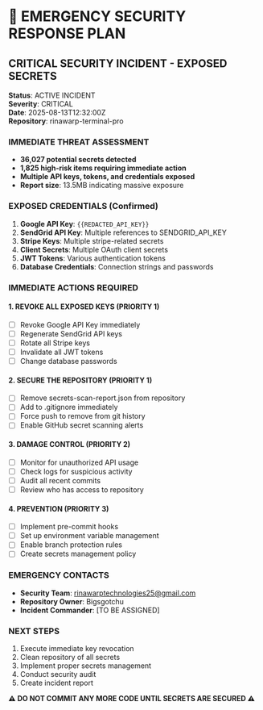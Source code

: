 # 🚨 EMERGENCY SECURITY RESPONSE PLAN

## CRITICAL SECURITY INCIDENT - EXPOSED SECRETS

**Status**: ACTIVE INCIDENT  
**Severity**: CRITICAL  
**Date**: 2025-08-13T12:32:00Z  
**Repository**: rinawarp-terminal-pro  

### IMMEDIATE THREAT ASSESSMENT

- **36,027 potential secrets detected**
- **1,825 high-risk items requiring immediate action**
- **Multiple API keys, tokens, and credentials exposed**
- **Report size**: 13.5MB indicating massive exposure

### EXPOSED CREDENTIALS (Confirmed)

1. **Google API Key**: `{{REDACTED_API_KEY}}`
2. **SendGrid API Key**: Multiple references to SENDGRID_API_KEY
3. **Stripe Keys**: Multiple stripe-related secrets
4. **Client Secrets**: Multiple OAuth client secrets
5. **JWT Tokens**: Various authentication tokens
6. **Database Credentials**: Connection strings and passwords

### IMMEDIATE ACTIONS REQUIRED

#### 1. REVOKE ALL EXPOSED KEYS (PRIORITY 1)
- [ ] Revoke Google API Key immediately
- [ ] Regenerate SendGrid API keys
- [ ] Rotate all Stripe keys
- [ ] Invalidate all JWT tokens
- [ ] Change database passwords

#### 2. SECURE THE REPOSITORY (PRIORITY 1)
- [ ] Remove secrets-scan-report.json from repository
- [ ] Add to .gitignore immediately
- [ ] Force push to remove from git history
- [ ] Enable GitHub secret scanning alerts

#### 3. DAMAGE CONTROL (PRIORITY 2)
- [ ] Monitor for unauthorized API usage
- [ ] Check logs for suspicious activity
- [ ] Audit all recent commits
- [ ] Review who has access to repository

#### 4. PREVENTION (PRIORITY 3)
- [ ] Implement pre-commit hooks
- [ ] Set up environment variable management
- [ ] Enable branch protection rules
- [ ] Create secrets management policy

### EMERGENCY CONTACTS

- **Security Team**: rinawarptechnologies25@gmail.com
- **Repository Owner**: Bigsgotchu
- **Incident Commander**: [TO BE ASSIGNED]

### NEXT STEPS

1. Execute immediate key revocation
2. Clean repository of all secrets
3. Implement proper secrets management
4. Conduct security audit
5. Create incident report

**⚠️ DO NOT COMMIT ANY MORE CODE UNTIL SECRETS ARE SECURED ⚠️**
